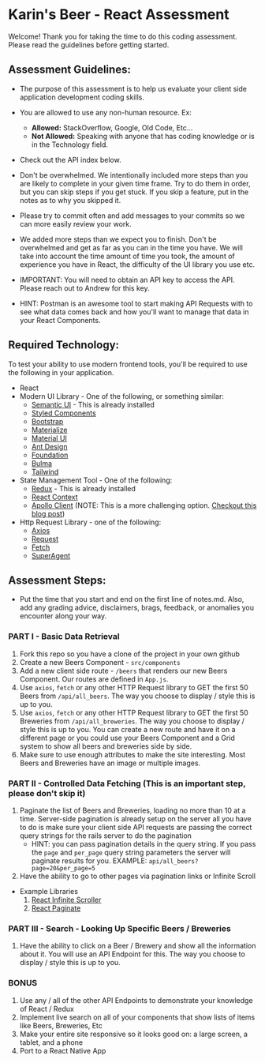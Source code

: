 # Karin's Beer - React Assessment

Welcome! Thank you for taking the time to do this coding assessment. Please read the guidelines before getting started.

## Assessment Guidelines:

* The purpose of this assessment is to help us evaluate your client side application development coding skills.
* You are allowed to use any non-human resource. Ex:
  * **Allowed:** StackOverflow, Google, Old Code, Etc...
  * **Not Allowed:** Speaking with anyone that has coding knowledge or is in the Technology field.
* Check out the API index below.
* Don't be overwhelmed. We intentionally included more steps than you are likely to complete in your given time frame. Try to do them in order, but you can skip steps if you get stuck. If you skip a feature, put in the notes as to why you skipped it.
* Please try to commit often and add messages to your commits so we can more easily review your work.
* We added more steps than we expect you to finish. Don't be overwhelmed and get as far as you can in the time you have. We will take into account the time amount of time you took, the amount of experience you have in React, the difficulty of the UI library you use etc.

* IMPORTANT: You will need to obtain an API key to access the API. Please reach out to Andrew for this key.
* HINT: Postman is an awesome tool to start making API Requests with to see what data comes back and how you'll want to manage that data in your React Components.

## Required Technology:
To test your ability to use modern frontend tools, you'll be required to use the following in your application.
* React
* Modern UI Library - One of the following, or something similar:
  * [Semantic UI](https://react.semantic-ui.com/) - This is already installed
  * [Styled Components](https://styled-components.com/)
  * [Bootstrap](https://react-bootstrap.github.io/)
  * [Materialize](https://materializecss.com/)
  * [Material UI](https://material-ui.com/)
  * [Ant Design](https://ant.design/docs/react/introduce)
  * [Foundation](https://get.foundation/index.html)
  * [Bulma](https://bulma.io/)
  * [Tailwind](https://tailwindcss.com/)
* State Management Tool - One of the following:
  * [Redux](https://react-redux.js.org/introduction/quick-start) - This is already installed
  * [React Context](https://reactjs.org/docs/context.html)
  * [Apollo Client](https://www.apollographql.com/docs/react/) (NOTE: This is a more challenging option. [Checkout this blog post](https://blog.apollographql.com/layering-graphql-on-top-of-rest-569c915083ad))
* Http Request Library - one of the following:
  * [Axios](https://github.com/axios/axios)
  * [Request](https://github.com/request/request)
  * [Fetch](https://developer.mozilla.org/en-US/docs/Web/API/Fetch_API)
  * [SuperAgent](http://visionmedia.github.io/superagent/)

## Assessment Steps:
* Put the time that you start and end on the first line of notes.md. Also, add any grading advice, disclaimers, brags, feedback, or anomalies you encounter along your way.

### PART I - Basic Data Retrieval

 1. Fork this repo so you have a clone of the project in your own github
 2. Create a new Beers Component - `src/components`
 2. Add a new client side route - `/beers` that renders our new Beers Component. Our routes are defined in `App.js`.
 3. Use `axios`, `fetch` or any other HTTP Request library to GET the first 50 Beers from `/api/all_beers`. The way you choose to display / style this is up to you.
 4. Use `axios`, `fetch` or any other HTTP Request library to GET the first 50 Breweries from `/api/all_breweries`. The way you choose to display / style this is up to you. You can create a new route and have it on a different page or you could use your Beers Component and a Grid system to show all beers and breweries side by side.
 5. Make sure to use enough attributes to make the site interesting. Most Beers and Breweries have an image or multiple images.

### PART II - Controlled Data Fetching (This is an important step, please don't skip it)

 1. Paginate the list of Beers and Breweries, loading no more than 10 at a time. Server-side pagination is already setup on the server all you have to do is make sure your client side API requests are passing the correct query strings for the rails server to do the pagination
    * HINT: you can pass pagination details in the query string. If you pass the `page` and `per_page` query string parameters the server will paginate results for you. EXAMPLE: `api/all_beers?page=20&per_page=5`
 2. Have the ability to go to other pages via pagination links or Infinite Scroll
   * Example Libraries
     1. [React Infinite Scroller](https://github.com/CassetteRocks/react-infinite-scroller)
     2. [React Paginate](https://github.com/AdeleD/react-paginate)

### PART III - Search - Looking Up Specific Beers / Breweries

 1. Have the ability to click on a Beer / Brewery and show all the information about it. You will use an API Endpoint for this. The way you choose to display / style this is up to you.

### BONUS

 1. Use any / all of the other API Endpoints to demonstrate your knowledge of React / Redux
 3. Implement live search on all of your components that show lists of items like Beers, Breweries, Etc
 4. Make your entire site responsive so it looks good on: a large screen, a tablet, and a phone
 5. Port to a React Native App
